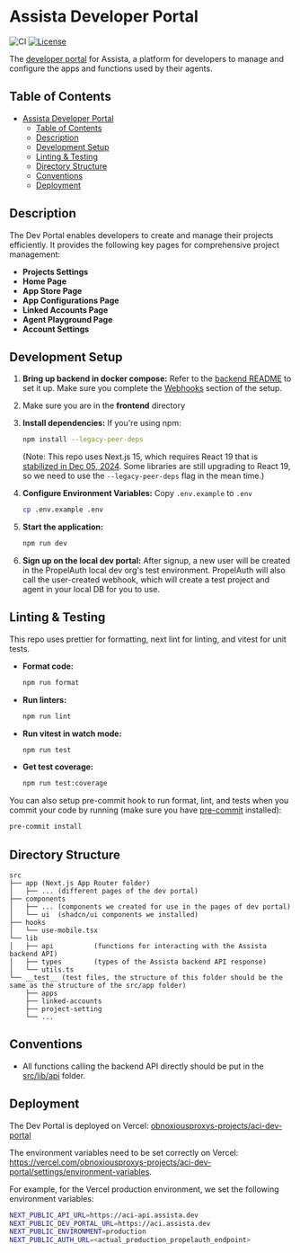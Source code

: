# Assista Developer Portal

![CI](https://github.com/aipotheosis-labs/aci/actions/workflows/devportal.yml/badge.svg)
[![License](https://img.shields.io/badge/License-Apache_2.0-blue.svg)](https://opensource.org/licenses/Apache-2.0)

The [developer portal](https://aci.assista.dev/) for Assista, a platform for developers to manage and configure the apps and functions used by their agents.

## Table of Contents

- [Assista Developer Portal](#assista-developer-portal)
  - [Table of Contents](#table-of-contents)
  - [Description](#description)
  - [Development Setup](#development-setup)
  - [Linting \& Testing](#linting--testing)
  - [Directory Structure](#directory-structure)
  - [Conventions](#conventions)
  - [Deployment](#deployment)

## Description

The Dev Portal enables developers to create and manage their projects efficiently. It provides the following key pages for comprehensive project management:

- **Projects Settings**
- **Home Page**
- **App Store Page**
- **App Configurations Page**
- **Linked Accounts Page**
- **Agent Playground Page**
- **Account Settings**

## Development Setup

1. **Bring up backend in docker compose:**
   Refer to the [backend README](../backend/README.md) to set it up. Make sure you
   complete the [Webhooks](../backend/README.md#webhooks-for-local-end-to-end-development-with-frontend) section of the setup.

1. Make sure you are in the **frontend** directory

1. **Install dependencies:**
   If you're using npm:

   ```bash
   npm install --legacy-peer-deps
   ```

   (Note: This repo uses Next.js 15, which requires React 19 that is
   [stabilized in Dec 05, 2024](https://react.dev/blog/2024/12/05/react-19).
   Some libraries are still upgrading to React 19, so we need to use the
   `--legacy-peer-deps` flag in the mean time.)

1. **Configure Environment Variables:** Copy `.env.example` to `.env`

   ```bash
   cp .env.example .env
   ```

1. **Start the application:**

   ```bash
   npm run dev
   ```

1. **Sign up on the local dev portal:**
   After signup, a new user will be created in the PropelAuth local dev org's test
   environment. PropelAuth will also call the user-created webhook, which will create a
   test project and agent in your local DB for you to use.

## Linting & Testing

This repo uses prettier for formatting, next lint for linting, and vitest for unit tests.

- **Format code:**

  ```bash
  npm run format
  ```

- **Run linters:**

  ```bash
  npm run lint
  ```

- **Run vitest in watch mode:**

  ```bash
  npm run test
  ```

- **Get test coverage:**

  ```bash
  npm run test:coverage
  ```

You can also setup pre-commit hook to run format, lint, and tests when you
commit your code by running (make sure you have [pre-commit](https://pre-commit.com/) installed):

```bash
pre-commit install
```

## Directory Structure

```text
src
├── app (Next.js App Router folder)
│   ├── ... (different pages of the dev portal)
├── components
│   ├── ... (components we created for use in the pages of dev portal)
│   └── ui  (shadcn/ui components we installed)
├── hooks
│   └── use-mobile.tsx
└── lib
│   ├── api          (functions for interacting with the Assista backend API)
│   ├── types        (types of the Assista backend API response)
│   └── utils.ts
└── __test__ (test files, the structure of this folder should be the same as the structure of the src/app folder)
    ├── apps
    ├── linked-accounts
    ├── project-setting
    └── ...
```

## Conventions

- All functions calling the backend API directly should be put in the [src/lib/api](./src/lib/api/) folder.

## Deployment

The Dev Portal is deployed on Vercel: [obnoxiousproxys-projects/aci-dev-portal](https://vercel.com/obnoxiousproxys-projects/aci-dev-portal)

The environment variables need to be set correctly on Vercel: <https://vercel.com/obnoxiousproxys-projects/aci-dev-portal/settings/environment-variables>.

For example, for the Vercel production environment, we set the following environment variables:

```sh
NEXT_PUBLIC_API_URL=https://aci-api.assista.dev
NEXT_PUBLIC_DEV_PORTAL_URL=https://aci.assista.dev
NEXT_PUBLIC_ENVIRONMENT=production
NEXT_PUBLIC_AUTH_URL=<actual_production_propelauth_endpoint>
```

